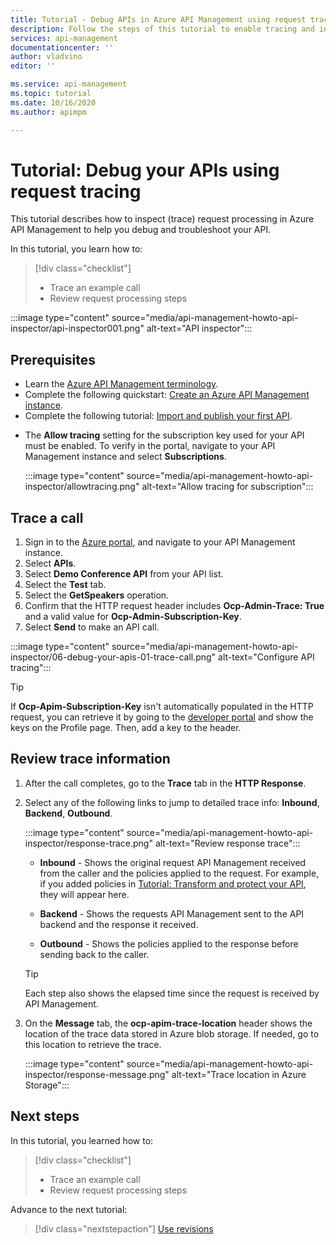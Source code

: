 ```yaml
---
title: Tutorial - Debug APIs in Azure API Management using request tracing
description: Follow the steps of this tutorial to enable tracing and inspect request processing steps in Azure API Management.
services: api-management
documentationcenter: ''
author: vladvino
editor: ''

ms.service: api-management
ms.topic: tutorial
ms.date: 10/16/2020
ms.author: apimpm

---
```


# Tutorial: Debug your APIs using request tracing

This tutorial describes how to inspect (trace) request processing in Azure API Management to help you debug and troubleshoot your API. 

In this tutorial, you learn how to:

> [!div class="checklist"]
> * Trace an example call
> * Review request processing steps

:::image type="content" source="media/api-management-howto-api-inspector/api-inspector001.png" alt-text="API inspector":::

## Prerequisites

+ Learn the [Azure API Management terminology](api-management-terminology.md).
+ Complete the following quickstart: [Create an Azure API Management instance](get-started-create-service-instance.md).
+ Complete the following tutorial: [Import and publish your first API](import-and-publish.md).
* The **Allow tracing** setting for the subscription key used for your API must be enabled. To verify in the portal, navigate to your API Management instance and select **Subscriptions**.

   :::image type="content" source="media/api-management-howto-api-inspector/allowtracing.png" alt-text="Allow tracing for subscription":::

## Trace a call

1. Sign in to the [Azure portal](https://portal.azure.com), and navigate to your API Management instance.
1. Select **APIs**.
1. Select  **Demo Conference API** from your API list.
1. Select the **Test** tab.
1. Select the **GetSpeakers** operation.
1. Confirm that the HTTP request header includes **Ocp-Admin-Trace: True** and a valid value for **Ocp-Admin-Subscription-Key**.
1. Select **Send** to make an API call.

  :::image type="content" source="media/api-management-howto-api-inspector/06-debug-your-apis-01-trace-call.png" alt-text="Configure API tracing":::

> [!TIP]
> If **Ocp-Apim-Subscription-Key** isn't automatically populated in the HTTP request, you can retrieve it by going to the [developer portal](api-management-howto-developer-portal.md) and show the keys on the Profile page. Then, add a key to the header.

## Review trace information

1. After the call completes, go to the **Trace** tab in the **HTTP Response**.
1. Select any of the following links to jump to detailed trace info: **Inbound**, **Backend**, **Outbound**.

     :::image type="content" source="media/api-management-howto-api-inspector/response-trace.png" alt-text="Review response trace":::

    * **Inbound** - Shows the original request API Management received from the caller and the policies applied to the request. For example, if you added policies in [Tutorial: Transform and protect your API](transform-api.md), they will appear here.

    * **Backend** - Shows the requests API Management sent to the API backend and the response it received.

    * **Outbound** - Shows the policies applied to the response before sending back to the caller.

    > [!TIP]
    > Each step also shows the elapsed time since the request is received by API Management.

1. On the **Message** tab, the **ocp-apim-trace-location** header shows the location of the trace data stored in Azure blob storage. If needed, go to this location to retrieve the trace.

     :::image type="content" source="media/api-management-howto-api-inspector/response-message.png" alt-text="Trace location in Azure Storage":::
## Next steps

In this tutorial, you learned how to:

> [!div class="checklist"]
> * Trace an example call
> * Review request processing steps

Advance to the next tutorial:

> [!div class="nextstepaction"]
> [Use revisions](api-management-get-started-revise-api.md)
